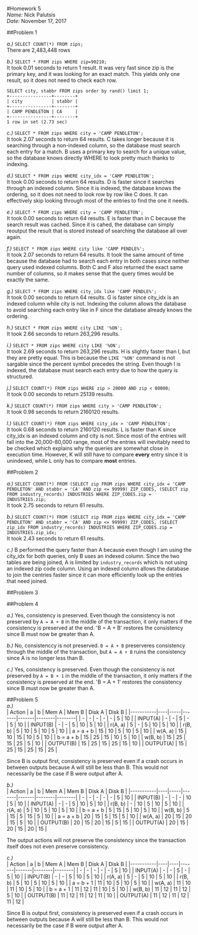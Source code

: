 #Homework 5  
*Name:* Nick Palutsis  
*Date:* November 17, 2017  

##Problem 1  

*a.)* `SELECT COUNT(*) FROM zips;`  
	There are 2,483,448 rows  

*b.)* `SELECT * FROM zips WHERE zip=90210;`  
	It took 0.01 seconds to return 1 result. It was very fast since zip is the primary key, and it was looking for an exact match. This yields only one result, so it does not need to check each row.  

```
SELECT city, stabbr FROM zips order by rand() limit 1;
+----------------+--------+
| city           | stabbr |
+----------------+--------+
| CAMP PENDLETON | CA     |
+----------------+--------+
1 row in set (2.73 sec)
```    

*c.)* `SELECT * FROM zips WHERE city = 'CAMP PENDLETON';`  
	It took 2.07 seconds to return 64 results. C takes longer because it is searching through a non-indexed column, so the database must search each entry for a match. B uses a primary key to search for a unique value, so the database knows directly WHERE to look pretty much thanks to indexing.  

*d.)* `SELECT * FROM zips WHERE city_idx = 'CAMP PENDLETON';`  
	It took 0.00 seconds to return 64 results. D is faster since it searches through an indexed column. Since it is indexed, the database knows the ordering, so it does not need to look row by row like C does. It can effectively skip looking through most of the entries to find the one it needs.  

*e.)* `SELECT * FROM zips WHERE city = 'CAMP PENDLETON';`  
	It took 0.00 seconds to return 64 results. E is faster than in C because the search result was cached. Since it is cahed, the database can simply reoutput the result that is stored instead of searching the database all over again.  

*f.)* `SELECT * FROM zips WHERE city like 'CAMP PENDLE%';`  
	It took 2.07 seconds to return 64 results. It took the same amount of time because the database had to search each entry in both cases since neither query used indexed columns. Both C and F also returned the exact same number of columns, so it makes sense that the query times would be exactly the same.  

*g.)* `SELECT * FROM zips WHERE city_idx like 'CAMP PENDLE%';`  
	It took 0.00 seconds to return 64 results. G is faster since city_idx is an indexed column while city is not. Indexing the column allows the database to avoid searching each entry like in F since the database already knows the ordering.  

*h.)* `SELECT * FROM zips WHERE city LIKE '%ON';`  
	It took 2.66 seconds to return 263,296 results.  

*i.)* `SELECT * FROM zips WHERE city LIKE '%ON';`  
	It took 2.69 seconds to return 263,296 results. H is slightly faster than I, but they are pretty equal. This is because the `LIKE '%ON'` command is not sargable since the percent symbol precedes the string. Even though I is indexed, the database must search each entry due to how the query is structured.  

*j.)* `SELECT COUNT(*) FROM zips WHERE zip > 20000 AND zip < 80000;`  
	It took 0.00 seconds to return 25139 results.  

*k.)* `SELECT COUNT(*) FROM zips WHERE city > 'CAMP PENDLETON';`  
	It took 0.98 seconds to return 2160120 results.  

*l.)* `SELECT COUNT(*) FROM zips WHERE city_idx > 'CAMP PENDLETON';`  
	It took 0.68 seconds to return 2160120 results. L is faster than K since city_idx is an indexed column and city is not. Since most of the entries will fall into the 20,000-80,000 range, most of the entries will inevitably need to be checked which explains why the queries are somewhat close in execution time. However, K will still have to compare **every** entry since it is unindexed, while L only has to compare **most** entries.  

##Problem 2  

*a.)* `SELECT COUNT(*) FROM (SELECT zip FROM zips WHERE city_idx = 'CAMP PENDLETON' AND stabbr = 'CA' AND zip <= 99999) ZIP_CODES, (SELECT zip FROM industry_records) INDUSTRIES WHERE ZIP_CODES.zip = INDUSTRIES.zip;`  
	It took 2.75 seconds to return 61 results.  

*b.)* `SELECT COUNT(*) FROM (SELECT zip FROM zips WHERE city_idx = 'CAMP PENDLETON' AND stabbr = 'CA' AND zip <= 99999) ZIP_CODES, (SELECT zip_idx FROM industry_records) INDUSTRIES WHERE ZIP_CODES.zip = INDUSTRIES.zip_idx;`  
	It took 2.43 seconds to return 61 results.  

*c.)* B performed the query faster than A because even though I am using the city_idx for both queries, only B uses an indexed column. Since the two tables are being joined, A is limited by `industry_records` which is not using an indexed zip code column. Using an indexed column allows the database to join the centries faster since it can more efficiently look up the entries that need joined.  

##Problem 3  

##Problem 4  

*a.)* Yes, consistency is preserved. Even though the consistency is not preserved by `A = A + B` in the middle of the transaction, it only matters if the consistency is preserved at the end. 'B = A + B' restores the consistency since B must now be greater than A.  

*b.)* No, consistenccy is not preserved. `B = A + B` preserveres consistency through the middle of the transaction, but `A = A + B` ruins the consistency since A is no longer less than B.  

*c.)* Yes, consistency is preserved. Even though the consistency is not preserved by `A = B + 1` in the middle of the transaction, it only matters if the consistency is preserved at the end. 'B = A + 1' restores the consistency since B must now be greater than A.  

##Problem 5  
*a.)*  
| Action    | a  | b   | Mem A | Mem B | Disk A | Disk B |
|-----------|----|-----|-------|-------|--------|--------|
| -         | -  | -   | -     | -     | 5      | 10     |
| INPUT(A)  | -  | -   | 5     | -     | 5      | 10     |
| INPUT(B)  | -  | -   | 5     | 10    | 5      | 10     |
| r(A, a)   | 5  | -   | 5     | 10    | 5      | 10     |
| r(B, b)   | 5  | 10  | 5     | 10    | 5      | 10     |
| a = a + b | 15 | 10  | 5     | 10    | 5      | 10     |
| w(A, a)   | 15 | 10  | 15    | 10    | 5      | 10     |
| b = a + b | 15 | 25  | 15    | 10    | 5      | 10     |
| w(B, b)   | 15 | 25  | 15    | 25    | 5      | 10     |
| OUTPUT(B) | 15 | 25  | 15    | 25    | 15     | 10     |
| OUTPUT(A) | 15 | 25  | 15    | 25    | 15     | 25     |  

Since B is output first, consistency is preserved even if a crash occurs in between outputs because A will still be less than B. This would not necessarily be the case if B were output after A.  

*b.)*  
| Action    | a  | b   | Mem A | Mem B | Disk A | Disk B |
|-----------|----|-----|-------|-------|--------|--------|
| -         | -  | -   | -     | -     | 5      | 10     |
| INPUT(B)  | -  | -   | -     | 10    | 5      | 10     |
| INPUT(A)  | -  | -   | 5     | 10    | 5      | 10     |
| r(B, b)   | -  | 10  | 5     | 10    | 5      | 10     |
| r(A, a)   | 5  | 10  | 5     | 10    | 5      | 10     |
| b = a + b | 5  | 15  | 5     | 10    | 5      | 10     |
| w(B, b)   | 5  | 15  | 5     | 15    | 5      | 10     |
| a = a + b | 20 | 15  | 5     | 15    | 5      | 10     |
| w(A, a)   | 20 | 15  | 20    | 15    | 5      | 10     |
| OUTPUT(B) | 20 | 15  | 20    | 15    | 5      | 15     |
| OUTPUT(A) | 20 | 15  | 20    | 15    | 20     | 15     |  

The output actions will not preserve the consistency since the transaction itself does not even preserve consistency.  

*c.)*  
| Action    | a  | b  | Mem A | Mem B | Disk A | Disk B |
|-----------|----|----|-------|-------|--------|--------|
| -         | -  | -  | -     | -     | 5      | 10     |
| INPUT(A)  | -  | -  | 5     | -     | 5      | 10     |
| INPUT(B)  | -  | -  | 5     | 10    | 5      | 10     |
| r(A, a)   | 5  | -  | 5     | 10    | 5      | 10     |
| r(B, b)   | 5  | 10 | 5     | 10    | 5      | 10     |
| a = b + 1 | 11 | 10 | 5     | 10    | 5      | 10     |
| w(A, a)   | 11 | 10 | 11    | 10    | 5      | 10     |
| b = a + 1 | 11 | 12 | 11    | 10    | 5      | 10     |
| w(B, b)   | 11 | 12 | 11    | 12    | 5      | 10     |
| OUTPUT(B) | 11 | 12 | 11    | 12    | 11     | 10     |
| OUTPUT(A) | 11 | 12 | 11    | 12    | 11     | 12     |

Since B is output first, consistency is preserved even if a crash occurs in between outputs because A will still be less than B. This would not necessarily be the case if B were output after A.  